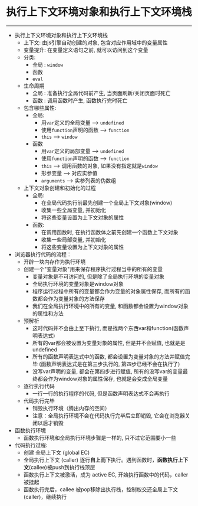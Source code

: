 # 执行上下文环境对象和执行上下文环境栈
***

* 执行上下文环境对象和执行上下文环境栈
	* 上下文: 由js引擎自动创建的对象, 包含对应作用域中的变量属性
	* 变量提升: 在变量定义语句之前, 就可以访问到这个变量
	* 分类:
		* 全局 : `window`
		* 函数
		* `eval`
	* 生命周期
		* 全局 : 准备执行全局代码前产生, 当页面刷新/关闭页面时死亡
		* 函数 : 调用函数时产生, 函数执行完时死亡
	* 包含哪些属性:
		* 全局: 
			* 用`var`定义的全局变量 --> `undefined`
			* 使用`function`声明的函数 --> `function`
			* `this` --> `window`
		* 函数
			* 用`var`定义的局部变量 --> `undefined`
			* 使用`function`声明的函数 --> `function`
			* `this` --> 调用函数的对象, 如果没有指定就是`window`
			* 形参变量 --> 对应实参值
			* `arguments` --> 实参列表的伪数组
	* 上下文对象创建和初始化的过程
		* 全局:
			* 在全局代码执行前最先创建一个全局上下文对象(window)
			* 收集一些全局变量, 并初始化
			* 将这些变量设置为上下文对象的属性
		* 函数:
			* 在调用函数时, 在执行函数体之前先创建一个函数上下文对象
			* 收集一些局部变量, 并初始化
			* 将这些变量设置为上下文对象的属性
* 浏览器执行代码的流程：
  * 开辟一块内存作为执行环境
  * 创建一个"变量对象"用来保存程序执行过程当中的所有的变量
    * 变量对象是不可访问的, 但是除了全局执行环境的变量对象
    * 全局执行环境的变量对象是window对象
    * 程序运行过程中所有的变量都会作为变量的对象属性保存, 
      而所有的函数都会作为变量对象的方法保存
    * 我们在全局执行环境中的所有的变量, 和函数都会设置为window对象的属性和方法	
  * 预解析
    * 这时代码并不会由上至下执行, 而是找两个东西var和function(函数声明表达式)
    * 所有的var都会被设置为变量对象的属性, 但是并不会赋值, 也就是是undefined
    * 所有的函数声明表达式中的函数, 都会设置为变量对象的方法并赋值完毕
      (函数声明表达式是在第三步执行的, 第四步已经不会在执行了)
    * 没写var声明的变量, 都会在第四步进行赋值, 所有的没写var的变量最终都会作为window对象的属性保存, 
      也就是会变成全局变量
  * 逐行执行代码
    * 一行一行的执行程序的代码, 但是函数声明表达式不会再执行
  * 代码执行完毕
    * 销毁执行环境（腾出内存的空间）
    * 注意：全局执行环境不会在代码执行完毕后立即销毁,
      它会在浏览器关闭以后才销毁
* 函数执行环境
  * 函数执行环境和全局执行环境步骤是一样的, 只不过它范围要小一些
* 代码执行过程:
  * 创建 全局上下文 (global EC)
  * 全局执行上下文 (caller) 逐行**自上而下**执行。遇到函数时，**函数执行上下文**(callee)被push到执行栈顶层
  * 函数执行上下文被激活，成为 active EC, 开始执行函数中的代码，caller 被挂起
  * 函数执行完后，callee 被pop移除出执行栈，控制权交还全局上下文 (caller)，继续执行


